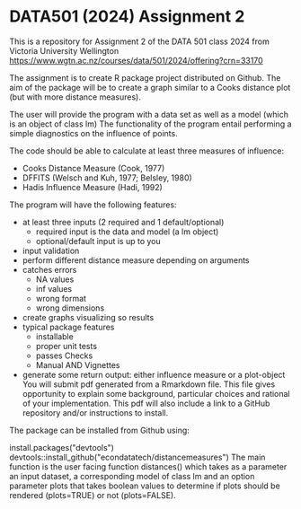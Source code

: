 # DATA501 (2024) Assignment 2

This is a repository for Assignment 2 of the DATA 501 class 2024 from Victoria University Wellington
https://www.wgtn.ac.nz/courses/data/501/2024/offering?crn=33170

The assignment is to create R package project distributed on Github.
The aim of the package will be to create a graph similar to a Cooks distance plot (but with more distance
measures).

The user will provide the program with a data set as well as a model (which is an object of class lm)
The functionality of the program entail performing a simple diagnostics on the influence of points.

The code should be able to calculate at least three measures of influence:

* Cooks Distance Measure (Cook, 1977) 
* DFFITS (Welsch and Kuh, 1977; Belsley, 1980) 
* Hadis Influence Measure (Hadi, 1992) 

The program will have the following features:

* at least three inputs (2 required and 1 default/optional) 
     * required input is the data and model (a lm object) 
     * optional/default input is up to you 
* input validation 
* perform different distance measure depending on arguments 
* catches errors 
    * NA values 
    * inf values 
    * wrong format 
    * wrong dimensions 
* create graphs visualizing so results
* typical package features
    * installable
    * proper unit tests
    * passes Checks
    * Manual AND Vignettes
* generate some return output: either influence measure or a plot-object
You will submit pdf generated from a Rmarkdown file. This file gives opportunity to explain some background,
particular choices and rational of your implementation. This pdf will also include a link to a GitHub repository
and/or instructions to install.


The package can be installed from Github using:

install.packages("devtools")
devtools::install_github("econdatatech/distancemeasures")
The main function is the user facing function distances() which takes as a parameter an input dataset, a corresponding model of class lm and an option parameter plots that takes boolean values to determine if plots should be rendered (plots=TRUE) or not (plots=FALSE).
